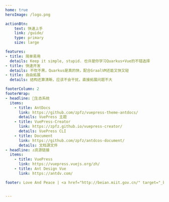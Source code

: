 ```yaml
---
home: true
heroImage: /logo.png

actionBtn:
    text: 快速上手
    link: /guide/
    type: primary
    size: large

features:
- title: 简单易用
  details: Keep it simple, stupid. 也许是你学习Quarkus+Vue的不错选择
- title: 快速开发
  details: 不吹不黑，Quarkus是真的快，配合GraalVM还能又快又轻
- title: 自由拓展
  details: 结构还算清晰，应该不会干扰，直接拓展问题不大

footerColumn: 2
footerWrap:
- headline: 🌿生态系统
  items:
    - title: AntDocs
      link: https://github.com/zpfz/vuepress-theme-antdocs/
      details: VuePress 主题
    - title: VuePress-Creator
      link: https://zpfz.github.io/vuepress-creator/
      details: VuePress CLI
    - title: Document
      link: https://github.com/zpfz/antdcos-document/
      details: 文档源文件
- headline: ⚓资源链接
  items:
    - title: VuePress
      link: https://vuepress.vuejs.org/zh/
    - title: Ant Design Vue
      link: https://antdv.com/

footer: Love And Peace | <a href="http://beian.miit.gov.cn/" target="_blank">苏ICP备19009893号</a>


---
```

